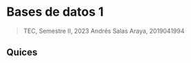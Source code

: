 Bases de datos 1
================
>TEC, Semestre II, 2023
>Andrés Salas Araya, 2019041994

## Quices